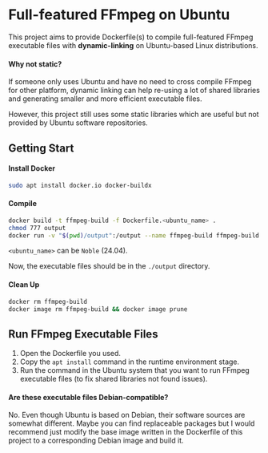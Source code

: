 Full-featured FFmpeg on Ubuntu
==========

This project aims to provide Dockerfile(s) to compile full-featured FFmpeg executable files with **dynamic-linking** on Ubuntu-based Linux distributions.

#### Why not static?

If someone only uses Ubuntu and have no need to cross compile FFmpeg for other platform, dynamic linking can help re-using a lot of shared libraries and generating smaller and more efficient executable files.

However, this project still uses some static libraries which are useful but not provided by Ubuntu software repositories.

## Getting Start

#### Install Docker

```bash
sudo apt install docker.io docker-buildx
```

#### Compile

```bash
docker build -t ffmpeg-build -f Dockerfile.<ubuntu_name> .
chmod 777 output
docker run -v "$(pwd)/output":/output --name ffmpeg-build ffmpeg-build
```

`<ubuntu_name>` can be `Noble` (24.04).

Now, the executable files should be in the `./output` directory.

#### Clean Up

```bash
docker rm ffmpeg-build
docker image rm ffmpeg-build && docker image prune
```

## Run FFmpeg Executable Files

1. Open the Dockerfile you used. 
2. Copy the `apt install` command in the runtime environment stage.
3. Run the command in the Ubuntu system that you want to run FFmpeg executable files (to fix shared libraries not found issues).

#### Are these executable files Debian-compatible?

No. Even though Ubuntu is based on Debian, their software sources are somewhat different. Maybe you can find replaceable packages but I would recommend just modify the base image written in the Dockerfile of this project to a corresponding Debian image and build it.